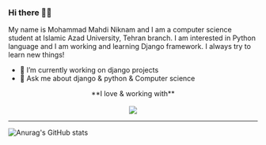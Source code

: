### Hi there 👋😉

My name is Mohammad Mahdi Niknam and I am a computer science student at Islamic Azad University, Tehran branch. I am interested in Python language and I am working and learning Django framework. I always try to learn new things!

- 🔭 I’m currently working on django projects
- 💬 Ask me about django & python & Computer science

<p align="center">
  **I love & working with**
 <br/><br/>
  <a href="https://skillicons.dev">
    <img src="https://skillicons.dev/icons?i=html,css,python,django,sklearn,git,github,docker,vscode" />
  </a>
</p>
<hr/>

![Anurag's GitHub stats](https://github-readme-stats.vercel.app/api?username=niknam1382&show_icons=true&theme=synthwave)

